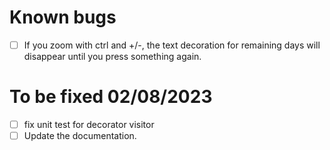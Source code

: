 # Known bugs
- [ ] If you zoom with ctrl and +/-, the text decoration for remaining days will disappear until you press something again.

# To be fixed 02/08/2023
- [ ] fix unit test for decorator visitor
- [ ] Update the documentation.